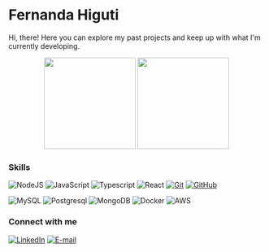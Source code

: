 # Fernanda Higuti
Hi, there! Here you can explore my past projects and keep up with what I'm currently developing.


<div align="center">
<img height="180em" src="https://github-readme-stats.vercel.app/api?username=fernandahiguti&theme=transparent&bg_color=000&border_color=00B259&show_icons=true&icon_color=00B259&title_color=993399&text_color=FFF&include_all_commits=true&count_private=true&hide_rank=true"/>
<img height="180em" src="https://github-readme-stats-git-masterrstaa-rickstaa.vercel.app/api/top-langs/?username=fernandahiguti&layout=compact&bg_color=000&border_color=00B259&title_color=993399&text_color=FFF"/>
<br>
</div>


### Skills
![NodeJS](https://img.shields.io/badge/Node.js-000?style=for-the-badge&logo=nodejs&logoColor=00B259)
![JavaScript](https://img.shields.io/badge/JavaScript-000?style=for-the-badge&logo=javascript&logoColor=993399)
![Typescript](https://img.shields.io/badge/Typescript-000?style=for-the-badge&logo=typescript&logoColor=00B259)
![React](https://img.shields.io/badge/React-000?style=for-the-badge&logo=react&logoColor=993399)
[![Git](https://img.shields.io/badge/Git-000?style=for-the-badge&logo=git&logoColor=00B259)](https://git-scm.com/doc) 
[![GitHub](https://img.shields.io/badge/GitHub-000?style=for-the-badge&logo=github&logoColor=993399)](https://docs.github.com/)

![MySQL](https://img.shields.io/badge/MySQL-000?style=for-the-badge&logo=mysql&logoColor=993399)
![Postgresql](https://img.shields.io/badge/PostgreSQL-000?style=for-the-badge&logo=postgresql&logoColor=00B259)
![MongoDB](https://img.shields.io/badge/MongoDB-000?style=for-the-badge&logo=mongodb&logoColor=993399)
![Docker](https://img.shields.io/badge/Docker-000?style=for-the-badge&logo=docker&logoColor=00B259)
![AWS](https://img.shields.io/badge/aws-000?style=for-the-badge&logo=awslogoColor=993399)

### Connect with me

[![LinkedIn](https://img.shields.io/badge/-LinkedIn-000?style=for-the-badge&logo=linkedin&logoColor=00B259)](https://www.linkedin.com/in/fernanda-higuti-b0162b222/?locale=pt_BR)
[![E-mail](https://img.shields.io/badge/-Email-000?style=for-the-badge&logo=microsoft-outlook&logoColor=993399)](mailto:fernandamh1996@gmail.com)
